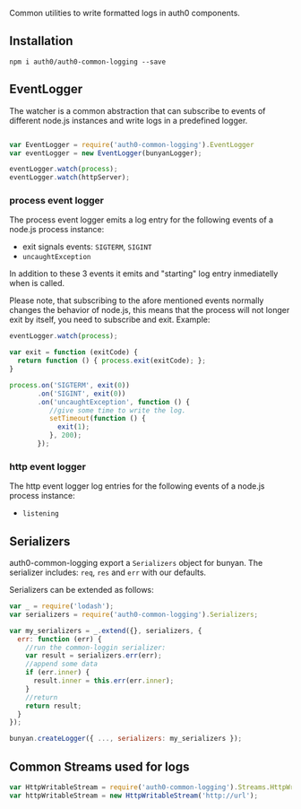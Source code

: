 Common utilities to write formatted logs in auth0 components.

## Installation

```
npm i auth0/auth0-common-logging --save
```

## EventLogger

The watcher is a common abstraction that can subscribe to events of different node.js instances and write logs in a predefined logger.

```js

var EventLogger = require('auth0-common-logging').EventLogger
var eventLogger = new EventLogger(bunyanLogger);

eventLogger.watch(process);
eventLogger.watch(httpServer);
```


### process event logger

The process event logger emits a log entry for the following events of a node.js process instance:

-  exit signals events: `SIGTERM`, `SIGINT`
-  `uncaughtException`

In addition to these 3 events it emits and "starting" log entry inmediatelly when is called.

Please note, that subscribing to the afore mentioned events normally changes the behavior of node.js, this means that the process will not longer exit by itself, you need to subscribe and exit. Example:

```javascript
eventLogger.watch(process);

var exit = function (exitCode) {
  return function () { process.exit(exitCode); };
}

process.on('SIGTERM', exit(0))
       .on('SIGINT', exit(0))
       .on('uncaughtException', function () {
          //give some time to write the log.
          setTimeout(function () {
            exit(1);
          }, 200);
       });
```

### http event logger

The http event logger log entries for the following events of a node.js process instance:

-  `listening`

## Serializers

auth0-common-logging export a `Serializers` object for bunyan. The serializer includes: `req`, `res` and `err` with our defaults.

Serializers can be extended as follows:

```js
var _ = require('lodash');
var serializers = require('auth0-common-logging').Serializers;

var my_serializers = _.extend({}, serializers, {
  err: function (err) {
    //run the common-loggin serializer:
    var result = serializers.err(err);
    //append some data
    if (err.inner) {
      result.inner = this.err(err.inner);
    }
    //return
    return result;
  }
});

bunyan.createLogger({ ..., serializers: my_serializers });
```

## Common Streams used for logs

```javascript
var HttpWritableStream = require('auth0-common-logging').Streams.HttpWritableStream;
var httpWritableStream = new HttpWritableStream('http://url');
```
